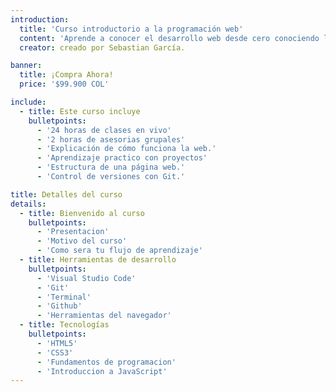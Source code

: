 ```yaml
---
introduction:
  title: 'Curso introductorio a la programación web'
  content: 'Aprende a conocer el desarrollo web desde cero conociendo las herramientas mas usadas en esa areas y sus principales tecnologias'
  creator: creado por Sebastian García.

banner:
  title: ¡Compra Ahora!
  price: '$99.900 COL'

include:
  - title: Este curso incluye
    bulletpoints:
      - '24 horas de clases en vivo'
      - '2 horas de asesorias grupales'
      - 'Explicación de cómo funciona la web.'
      - 'Aprendizaje practico con proyectos'
      - 'Estructura de una página web.'
      - 'Control de versiones con Git.'

title: Detalles del curso
details:
  - title: Bienvenido al curso
    bulletpoints:
      - 'Presentacion'
      - 'Motivo del curso'
      - 'Como sera tu flujo de aprendizaje'
  - title: Herramientas de desarrollo
    bulletpoints:
      - 'Visual Studio Code'
      - 'Git'
      - 'Terminal'
      - 'Github'
      - 'Herramientas del navegador'
  - title: Tecnologías
    bulletpoints:
      - 'HTML5'
      - 'CSS3'
      - 'Fundamentos de programacion'
      - 'Introduccion a JavaScript'
---
```

